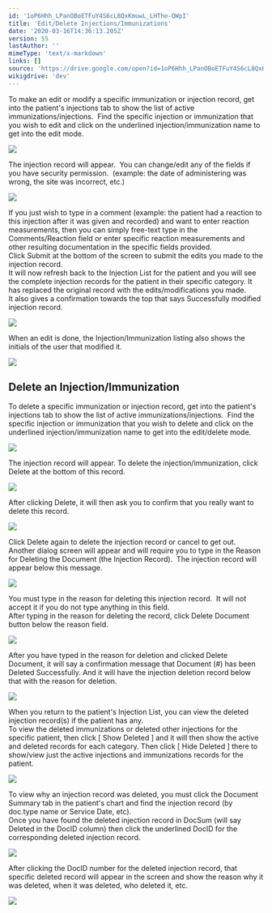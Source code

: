```yaml
---
id: '1oP6Hhh_LPanOBoETFuY4S6cL8QxKmuwL_LHThe-QWpI'
title: 'Edit/Delete Injections/Immunizations'
date: '2020-03-16T14:36:13.205Z'
version: 55
lastAuthor: ''
mimeType: 'text/x-markdown'
links: []
source: 'https://drive.google.com/open?id=1oP6Hhh_LPanOBoETFuY4S6cL8QxKmuwL_LHThe-QWpI'
wikigdrive: 'dev'
---
```

To make an edit or modify a specific immunization or injection record, get into the patient's injections tab to show the list of active immunizations/injections.  Find the specific injection or immunization that you wish to edit and click on the underlined injection/immunization name to get into the edit mode.


![](../edit-delete-injections-immunizations.assets/0c78e3963ebcd71ed59616fbf9a4bcd5.png)


The injection record will appear.  You can change/edit any of the fields if you have security permission.  (example: the date of administering was wrong, the site was incorrect, etc.)


![](../edit-delete-injections-immunizations.assets/d839f6f601abbcc95edd837aa177b498.png)


If you just wish to type in a comment (example: the patient had a reaction to this injection after it was given and recorded) and want to enter reaction measurements, then you can simply free-text type in the Comments/Reaction field or enter specific reaction measurements and other resulting documentation in the specific fields provided.  
Click Submit at the bottom of the screen to submit the edits you made to the injection record.  
It will now refresh back to the Injection List for the patient and you will see the complete injection records for the patient in their specific category. It has replaced the original record with the edits/modifications you made.  
It also gives a confirmation towards the top that says Successfully modified injection record.


![](../edit-delete-injections-immunizations.assets/629c352e54dd4a095cb5ad3c654ecfc2.png)


When an edit is done, the Injection/Immunization listing also shows the initials of the user that modified it.


![](../edit-delete-injections-immunizations.assets/081ab2e5089fc41d9f4e4caa66739e52.png)



## **Delete an Injection/Immunization**

To delete a specific immunization or injection record, get into the patient's injections tab to show the list of active immunizations/injections.  Find the specific injection or immunization that you wish to delete and click on the underlined injection/immunization name to get into the edit/delete mode.


![](../edit-delete-injections-immunizations.assets/a0007853184e801777565440e0ed5007.png)

The injection record will appear. To delete the injection/immunization, click Delete at the bottom of this record.


![](../edit-delete-injections-immunizations.assets/3289d33fab5a17cde86328df6e2f1a09.png)


After clicking Delete, it will then ask you to confirm that you really want to delete this record.


![](../edit-delete-injections-immunizations.assets/29068a6355c69384a6feedda487ae3d4.png)


Click Delete again to delete the injection record or cancel to get out.  
Another dialog screen will appear and will require you to type in the Reason for Deleting the Document (the Injection Record).  The injection record will appear below this message.


![](../edit-delete-injections-immunizations.assets/df24a6c80f960166e8f8684402492895.png)


You must type in the reason for deleting this injection record.  It will not accept it if you do not type anything in this field.  
After typing in the reason for deleting the record, click Delete Document button below the reason field.

![](../edit-delete-injections-immunizations.assets/a0284197983333874df86f2f0187bfbe.png)

After you have typed in the reason for deletion and clicked Delete Document, it will say a confirmation message that Document (#) has been Deleted Successfully. And it will have the injection deletion record below that with the reason for deletion.


![](../edit-delete-injections-immunizations.assets/7f9eb114235312d82ab159bb22306b0b.png)


When you return to the patient's Injection List, you can view the deleted injection record(s) if the patient has any.  
To view the deleted immunizations or deleted other injections for the specific patient, then click [ Show Deleted ] and it will then show the active and deleted records for each category. Then click [ Hide Deleted ] there to show/view just the active injections and immunizations records for the patient.


![](../edit-delete-injections-immunizations.assets/015cd8ef97fd7ec9d356c6cc360eabb1.png)


To view why an injection record was deleted, you must click the Document Summary tab in the patient's chart and find the injection record (by doc.type name or Service Date, etc).  
Once you have found the deleted injection record in DocSum (will say Deleted in the DocID column) then click the underlined DocID for the corresponding deleted injection record.


![](../edit-delete-injections-immunizations.assets/c2931daee6f944091ff3f6b12738716b.png)


After clicking the DocID number for the deleted injection record, that specific deleted record will appear in the screen and show the reason why it was deleted, when it was deleted, who deleted it, etc.


![](../edit-delete-injections-immunizations.assets/7f9eb114235312d82ab159bb22306b0b.png)



